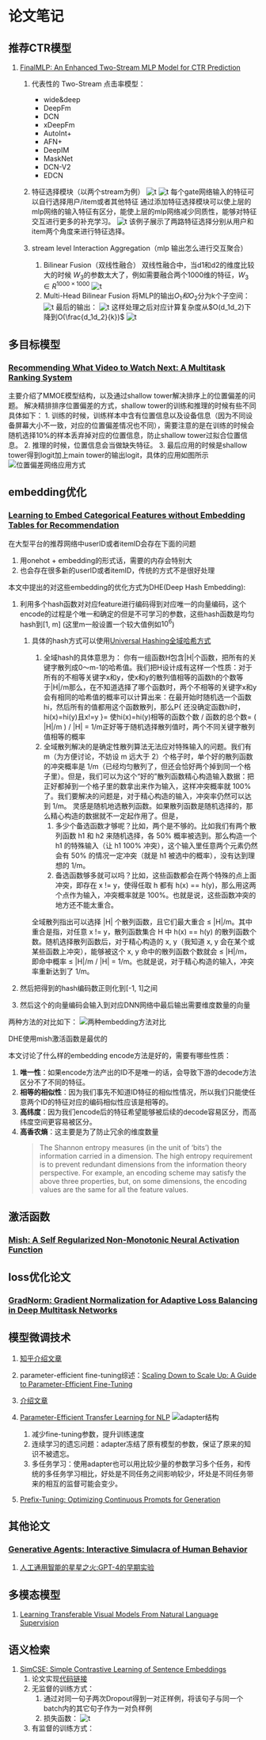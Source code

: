 # 论文笔记

## 推荐CTR模型

1. [FinalMLP: An Enhanced Two-Stream MLP Model for CTR Prediction](./%E6%8E%A8%E8%8D%90CTR%E6%A8%A1%E5%9E%8B/FinalMLP-%20An%20Enhanced%20Two-Stream%20MLP%20Model%20for%20CTR%20Prediction.pdf)
   1. 代表性的 Two-Stream 点击率模型：
      * wide&deep
      * DeepFm
      * DCN
      * xDeepFm
      * AutoInt+
      * AFN+
      * DeepIM
      * MaskNet
      * DCN-V2
      * EDCN

   2. 特征选择模块（以两个stream为例）
   ![t](2023-04-25-15-13-37.png)
   ![t](2023-04-25-15-14-33.png)
   每个gate网络输入的特征可以自行选择用户/item或者其他特征
   通过添加特征选择模块可以使上层的mlp网络的输入特征有区分，能使上层的mlp网络减少同质性，能够对特征交互进行更多的补充学习。
   ![t](2023-04-25-15-21-00.png)
   该例子展示了两路特征选择分别从用户和item两个角度来进行特征选择。
   3. stream level Interaction Aggregation（mlp 输出怎么进行交互聚合）
      1. Bilinear Fusion（双线性融合）
      双线性融合中，当d1和d2的维度比较大的时候 $W_3$的参数太大了，例如需要融合两个1000维的特征，$W_3\in R^{1000 \times 1000}$
      ![t](2023-04-25-15-27-07.png)
      2. Multi-Head Bilinear Fusion
      将MLP的输出$O_1和O_2$分为k个子空间：
      ![t](2023-04-25-15-48-37.png)
      最后的输出：
      ![t](2023-04-25-15-49-42.png)
      这样处理之后对应计算复杂度从$O(d_1d_2)下降到O(\frac{d_1d_2}{k})$
      ![t](2023-04-25-15-54-02.png)

## 多目标模型

### [Recommending What Video to Watch Next: A Multitask Ranking System](./%E5%A4%9A%E7%9B%AE%E6%A0%87/Zhao%20%E7%AD%89%20-%202019%20-%20Recommending%20what%20video%20to%20watch%20next%20a%20multitask.pdf)

主要介绍了MMOE模型结构，以及通过shallow tower解决排序上的位置偏差的问题。
解决精排排序位置偏差的方式，shallow tower的训练和推理的时候有些不同具体如下：
    1. 训练的时候，训练样本中含有位置信息以及设备信息（因为不同设备屏幕大小不一致，对应的位置偏差情况也不同），需要注意的是在训练的时候会随机选择10%的样本丢弃掉对应的位置信息，防止shallow tower过拟合位置信息。
    2. 推理的时候，位置信息会当做缺失特征。
    3. 最后应用的时候是shallow tower得到logit加上main tower的输出logit，具体的应用如图所示
    ![位置偏差网络应用方式](2023-04-11-11-10-58.png)

## embedding优化

### [Learning to Embed Categorical Features without Embedding Tables for Recommendation](./embedding%E4%BC%98%E5%8C%96/Learning%20to%20Embed%20Categorical%20Features%20without%20Embedding%20Tables%20for%20Recommendation.pdf)

在大型平台的推荐网络中userID或者itemID会存在下面的问题

1. 用onehot + embedding的形式话，需要的内存会特别大
2. 也会存在很多新的userID或者itemID，传统的方式不是很好处理

本文中提出的对这些embedding的优化方式为DHE(Deep Hash Embedding):

1. 利用多个hash函数对对应feature进行编码得到对应唯一的向量编码，这个encode的过程是个唯一和确定的但是不可学习的参数，这些hash函数是均匀hash到[1, m] (这里m一般设置一个较大值例如$10^6$)
   1. 具体的hash方式可以使用[Universal Hashing全域哈希方式](./embedding%E4%BC%98%E5%8C%96/Universal%20Classes%20of%20Hash%20Functions(extended%20abstract).pdf)
      1. 全域hash的具体意思为：
      你有一组函数H包含|H|个函数，把所有的关键字散列成0～m-1的哈希值。我们把H设计成有这样一个性质：对于所有的不相等关键字x和y，使x和y的散列值相等的函数h的个数等于|H|/m那么，在不知道选择了哪个函数时，两个不相等的关键字x和y会有相同的哈希值的概率可以计算出来：在最开始时随机选一个函数hi，然后所有的值都用这个函数散列，那么P{  还没确定函数hi时，hi(x)=hi(y)且x!=y  }= 使hi(x)=hi(y)相等的函数个数 / 函数的总个数= ( |H|/m ) / |H| = 1/m正好等于随机选择散列值时，两个不同关键字散列值相等的概率
      2. 全域散列解决的是确定性散列算法无法应对特殊输入的问题。我们有 m（为方便讨论，不妨设 m 远大于 2）个格子时，单个好的散列函数的冲突概率是 1/m（已经均匀散列了，但还会恰好两个掉到同一个格子里）。但是，我们可以为这个“好的”散列函数精心构造输入数据：把正好都掉到一个格子里的数拿出来作为输入，这样冲突概率就 100% 了。我们要解决的问题是，对于精心构造的输入，冲突率仍然可以达到 1/m。
      灵感是随机地选散列函数。如果散列函数是随机选择的，那么精心构造的数据就不一定起作用了。但是，
         1. 多少个备选函数才够呢？比如，两个是不够的。比如我们有两个散列函数 h1 和 h2 来随机选择，各 50% 概率被选到。那么构造一个 h1 的特殊输入（让 h1 100% 冲突），这个输入里任意两个元素仍然会有 50% 的情况一定冲突（就是 h1 被选中的概率），没有达到理想的 1/m。
         2. 备选函数够多就可以吗？比如，这些函数都会在两个特殊的点上面冲突，即存在 x != y，使得任取 h 都有 h(x) == h(y)，那么用这两个点作为输入，冲突概率就是 100%。也就是说，这些函数冲突的地方还不能太重合。

      全域散列指出可以选择 |H| 个散列函数，且它们最大重合 ≤ |H|/m。其中重合是指，对任意 x != y，散列函数集合 H 中 h(x) == h(y) 的散列函数个数。随机选择散列函数后，对于精心构造的 x, y（我知道 x, y 会在某个或某些函数上冲突），能够被这个 x, y 命中的散列函数个数就会 ≤ |H|/m，即命中概率 ≤ |H|/m / |H| = 1/m。也就是说，对于精心构造的输入，冲突率重新达到了 1/m。

2. 然后把得到的hash编码数正则化到[-1, 1]之间
3. 然后这个的向量编码会输入到对应DNN网络中最后输出需要维度数量的向量

两种方法的对比如下：
![两种embedding方法对比](2023-04-12-18-01-37.png)

DHE使用mish激活函数是最优的

本文讨论了什么样的embedding encode方法是好的，需要有哪些性质：

1. **唯一性**：如果encode方法产出的ID不是唯一的话，会导致下游的decode方法区分不了不同的特征。
2. **相等的相似性**：因为我们事先不知道ID特征的相似性情况，所以我们只能使任意两个ID的特征对应的编码相似性应该是相等的。
3. **高纬度**：因为我们encode后的特征希望能够被后续的decode容易区分，而高纬度空间更容易被区分。
4. **高香农熵**：这主要是为了防止冗余的维度数量
    > The Shannon entropy measures (in the unit of ‘bits’) the information carried in a dimension. The high entropy requirement is to prevent redundant dimensions from the information theory perspective. For example, an encoding scheme may satisfy the above three properties, but, on some dimensions, the encoding values are the same for all the feature values.

## 激活函数

### [Mish: A Self Regularized Non-Monotonic Neural Activation Function](./%E5%85%B6%E4%BB%96/Mish-%20A%20Self%20Regularized%20Non-Monotonic%20Neural%20Activation%20Function.pdf)

## loss优化论文

### [GradNorm: Gradient Normalization for Adaptive Loss Balancing in Deep Multitask Networks](./%E5%A4%9A%E5%9C%BA%E6%99%AF/Chen%20%E7%AD%89%20-%202018%20-%20GradNorm%20Gradient%20Normalization%20for%20Adaptive%20Loss.pdf)

## 模型微调技术

1. [知乎介绍文章](https://zhuanlan.zhihu.com/p/620618701)

2. parameter-efficient fine-tuning综述：[Scaling Down to Scale Up: A Guide to Parameter-Efficient Fine-Tuning](./%E6%A8%A1%E5%9E%8B%E5%BE%AE%E8%B0%83%E6%8A%80%E6%9C%AF/Scaling%20Down%20to%20Scale%20Up-%20A%20Guide%20to%20Parameter-Efficient%20Fine-Tuning.pdf)

3. [介绍文章](/%E6%A8%A1%E5%9E%8B%E5%BE%AE%E8%B0%83%E6%8A%80%E6%9C%AF/%E8%AE%A9%E5%A4%A9%E4%B8%8B%E6%B2%A1%E6%9C%89%E9%9A%BETuning%E7%9A%84%E5%A4%A7%E6%A8%A1%E5%9E%8B-PEFT%E6%8A%80%E6%9C%AF%E7%AE%80%E4%BB%8B.pdf)

4. [Parameter-Efficient Transfer Learning for NLP](/%E6%A8%A1%E5%9E%8B%E5%BE%AE%E8%B0%83%E6%8A%80%E6%9C%AF/Parameter-Efficient%20Transfer%20Learning%20for%20NLP.pdf)
![adapter结构](2023-04-20-10-55-11.png)
   1. 减少fine-tuning参数，提升训练速度
   2. 连续学习的遗忘问题：adapter冻结了原有模型的参数，保证了原来的知识不被遗忘。
   3. 多任务学习：使用adapter也可以用比较少量的参数学习多个任务，和传统的多任务学习相比，好处是不同任务之间影响较少，坏处是不同任务带来的相互的监督可能会变少。

5. [Prefix-Tuning: Optimizing Continuous Prompts for Generation](./%E6%A8%A1%E5%9E%8B%E5%BE%AE%E8%B0%83%E6%8A%80%E6%9C%AF/Prefix-Tuning-%20Optimizing%20Continuous%20Prompts%20for%20Generation.pdf)

## 其他论文

### [Generative Agents: Interactive Simulacra of Human Behavior](./%E5%85%B6%E4%BB%96/Generative%20Agents-%20Interactive%20Simulacra%20of%20Human%20Behavior.pdf)

1. [人工通用智能的星星之火:GPT-4的早期实验](./%E5%85%B6%E4%BB%96/%E4%BA%BA%E5%B7%A5%E9%80%9A%E7%94%A8%E6%99%BA%E8%83%BD%E7%9A%84%E6%98%9F%E6%98%9F%E4%B9%8B%E7%81%AB-GPT-4%E7%9A%84%E6%97%A9%E6%9C%9F%E5%AE%9E%E9%AA%8C.pdf)

## 多模态模型

1. [Learning Transferable Visual Models From Natural Language Supervision](./%E5%A4%9A%E6%A8%A1%E6%80%81/Learning%20transferable%20visual%20models%20from%20natural%20language%20supervision.pdf)

## 语义检索

1. [SimCSE: Simple Contrastive Learning of Sentence Embeddings](./%E8%AF%AD%E4%B9%89%E6%A3%80%E7%B4%A2/SimCSE-%20Simple%20Contrastive%20Learning%20of%20Sentence%20Embeddings.pdf)
   1. 论文实现[代码链接](https://github.com/princeton-nlp/SimCSE)
   2. 无监督的训练方式：
      1. 通过对同一句子两次Dropout得到一对正样例，将该句子与同一个batch内的其它句子作为一对负样例
      2. 损失函数：
      ![t](2023-05-19-17-18-26.png)
   3. 有监督的训练方式：
